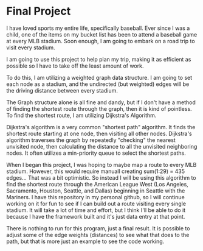 # Final Project

I have loved sports my entire life, specifically baseball. Ever since I was a child, one of the items on my bucket list has been to attend a baseball game at every MLB stadium. Soon enough, I am going to embark on a road trip to visit every stadium.

I am going to use this project to help plan my trip, making it as efficient as possible so I have to take off the least amount of work.

To do this, I am utilizing a weighted graph data structure. I am going to set each node as a stadium, and the undirected (but weighted) edges will be the driving distance between every stadium.

The Graph structure alone is all fine and dandy, but if I don't have a method of finding the shortest route through the graph, then it is kind of pointless. To find the shortest route, I am utilizing Dijkstra's Algorithm.

Dijkstra's algorithm is a very common "shortest path" algorithm. It finds the shortest route starting at one node, then visiting all other nodes. Dijkstra's algorithm traverses the graph by repeatedly "checking" the nearest unvisited node, then calculating the distance to all the unvisited neighboring nodes. It often utilizes a min-priority queue to select the shortest paths.


When I began this project, I was hoping to maybe map a route to every MLB stadium. However, this would require manuall creating sum(1:29) = 435 edges... That was a bit optimistic. So instead I will be using this algorithm to find the shortest route through the American League West (Los Angeles, Sacramento, Houston, Seattle, and Dallas) beginning in Seattle with the Mariners. I have this repository in my personal github, so I will continue working on it for fun to see if I can build out a route visiting every single stadium. It will take a lot of time and effort, but I think I'll be able to do it because I have the framework built and it's just data entry at that point.


There is nothing to run for this program, just a final result. It is possible to adjust some of the edge weights (distances) to see what that does to the path, but that is more just an example to see the code working.